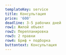 ```yaml
---
templateKey: service
title: Консультация
price: '600'
deadline: 3-5 рабочих дней
row1: Жилой объект
row2: Перепланировка
row3: 2 правки
row4: Бриф + подборка 
buttontext: Консультация
---
```


